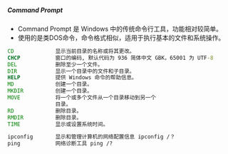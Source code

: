 ##### Command Prompt
- Command Prompt 是 Windows 中的传统命令行工具，功能相对较简单。
- 使用的是类DOS命令，命令格式相似，适用于执行基本的文件和系统操作。
```cmd
CD             显示当前目录的名称或将其更改。
CHCP           窗口的编码, 默认代码为 936 简体中文 GBK，65001 为 UTF-8
DEL            删除至少一个文件。
DIR            显示一个目录中的文件和子目录。
HELP           提供 Windows 命令的帮助信息。
MD             创建一个目录。
MKDIR          创建一个目录。
MOVE           将一个或多个文件从一个目录移动到另一个
               目录。
RD             删除目录。
RMDIR          删除目录。
TIME           显示或设置系统时间。

ipconfig       显示和管理计算机的网络配置信息 ipconfig /？
ping           网络诊断工具 ping /?
```